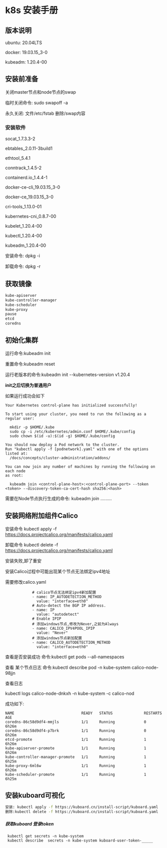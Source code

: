# k8s 安装手册

## 版本说明

ubuntu: 20.04LTS

docker: 19.03.15_3-0

kubeadm: 1.20.4-00

## 安装前准备

关闭master节点和node节点的swap

临时关闭命令: sudo swapoff -a

永久关闭: 文件/etc/fstab 删除/swap内容



### 安装软件

socat_1.7.3.3-2

ebtables_2.0.11-3build1

ethtool_5.4.1

conntrack_1.4.5-2

containerd.io_1.4.4-1

docker-ce-cli_19.03.15_3-0

docker-ce_19.03.15_3-0

cri-tools_1.13.0-01

kubernetes-cni_0.8.7-00

kubelet_1.20.4-00

kubectl_1.20.4-00

kubeadm_1.20.4-00



安装命令: dpkg -i

卸载命令: dpkg -r

## 获取镜像

```bash
kube-apiserver
kube-controller-manager
kube-scheduler
kube-proxy
pause
etcd
coredns
```

## 初始化集群

运行命令:kubeadm init

重置命令:kubeadm reset

运行老版本的命令:kubeadm init --kubernetes-version v1.20.4

**init之后切换为普通用户**

如果运行成功会如下

```none
Your Kubernetes control-plane has initialized successfully!

To start using your cluster, you need to run the following as a regular user:

  mkdir -p $HOME/.kube
  sudo cp -i /etc/kubernetes/admin.conf $HOME/.kube/config
  sudo chown $(id -u):$(id -g) $HOME/.kube/config

You should now deploy a Pod network to the cluster.
Run "kubectl apply -f [podnetwork].yaml" with one of the options listed at:
  /docs/concepts/cluster-administration/addons/

You can now join any number of machines by running the following on each node
as root:

  kubeadm join <control-plane-host>:<control-plane-port> --token <token> --discovery-token-ca-cert-hash sha256:<hash>
```

需要在Node节点执行生成的命令: kubeadm join .........



## 安装网络附加组件Calico 

安装命令  kubectl apply -f https://docs.projectcalico.org/manifests/calico.yaml

卸载命令  kubectl delete -f https://docs.projectcalico.org/manifests/calico.yaml

安装失败,卸了重安



安装Calico过程中可能出现某个节点无法绑定ipv4地址

需要修改calico.yaml

```
 			# calico节点无法绑定ipv4新加配置
            - name: IP_AUTODETECTION_METHOD
              value: "interface=eth0"
            # Auto-detect the BGP IP address.
            - name: IP
              value: "autodetect"
            # Enable IPIP
            # 添加windows节点,修改为Never,之前为Always
            - name: CALICO_IPV4POOL_IPIP
              value: "Never"
            # 添加windows节点新加配置
            - name: CALICO_AUTODETECTION_METHOD
              value: "interface=eth0"
```



查看是否安装成功 命令:kubectl get pods --all-namespaces

查看 某个节点日志 命令:kubectl describe pod -n kube-system calico-node-98jjn

查看日志

kubectl logs calico-node-dnkxh -n kube-system -c calico-nod

成功如下:

```text
NAME                              READY   STATUS              RESTARTS   AGE
coredns-86c58d9df4-mmjls          1/1     Running             0          6h26m
coredns-86c58d9df4-p7brk          1/1     Running             0          6h26m
etcd-promote                      1/1     Running             1          6h26m
kube-apiserver-promote            1/1     Running             1          6h26m
kube-controller-manager-promote   1/1     Running             1          6h25m
kube-proxy-6ml6w                  1/1     Running             1          6h26m
kube-scheduler-promote            1/1     Running             1          6h25m
```



## 安装kuboard可视化

```sh
安装: kubectl apply -f https://kuboard.cn/install-script/kuboard.yaml
删除:kubectl delete -f https://kuboard.cn/install-script/kuboard.yaml
```

##### 获取kuboard 登录token

```
 kubectl get secrets -n kube-system
 kubectl describe  secrets -n kube-system kuboard-user-token-_____
```

